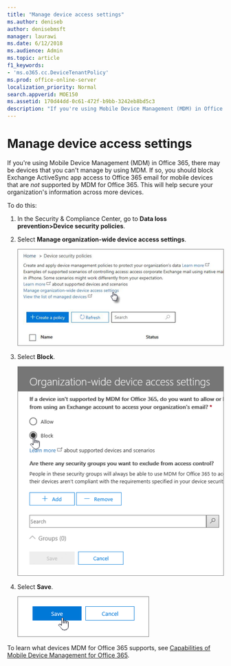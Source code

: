 ```yaml
---
title: "Manage device access settings"
ms.author: deniseb
author: denisebmsft
manager: laurawi
ms.date: 6/12/2018
ms.audience: Admin
ms.topic: article
f1_keywords:
- 'ms.o365.cc.DeviceTenantPolicy'
ms.prod: office-online-server
localization_priority: Normal
search.appverid: MOE150
ms.assetid: 170d44dd-0c61-472f-b9bb-3242eb8bd5c3
description: "If you're using Mobile Device Management (MDM) in Office 365, there may be devices that you can't manage by using MDM. If so, you should block Exchange ActiveSync app access to Office 365 email for mobile devices that are not supported by MDM for Office 365. This will help secure your organization's information across more devices."
---
```


# Manage device access settings

If you're using Mobile Device Management (MDM) in Office 365, there may be devices that you can't manage by using MDM. If so, you should block Exchange ActiveSync app access to Office 365 email for mobile devices that are  *not*  supported by MDM for Office 365. This will help secure your organization's information across more devices. 
  
To do this:
  
1. In the Security &amp; Compliance Center, go to **Data loss prevention\>Device security policies**.
    
2. Select **Manage organization-wide device access settings**.
    
    ![Go to Compliance Center \> Devices and click the Manage device access settings link.](media/b9f4da3c-dfa5-4913-8482-42a077cb4f56.png)
  
3. Select **Block**.
    
    ![Manage device access - selecting Block](media/02a3dc32-2b4f-4bde-9f79-45dcb0694141.png)
  
4. Select **Save**.
    
    ![The save button on the Manage device access panel](media/ed398c5d-3845-4c64-a9e5-a3f4577f9857.png)
  
To learn what devices MDM for Office 365 supports, see [Capabilities of Mobile Device Management for Office 365](capabilities-of-mobile-device-management.md).
  

